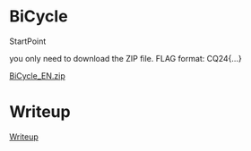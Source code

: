 # BiCycle

StartPoint

you only need to download the ZIP file. FLAG format: CQ24{...}

[BiCycle_EN.zip](files/BiCycle_EN.zip)

# Writeup

[Writeup](WRITEUP.md)
